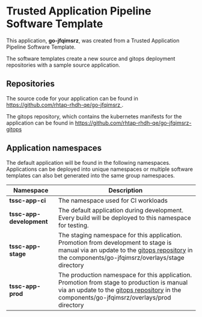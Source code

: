 # Trusted Application Pipeline Software Template

This application, **go-jfqimsrz**, was created from a Trusted Application Pipeline Software Template.

The software templates create a new source and gitops deployment repositories with a sample source application. 

## Repositories

The source code for your application can be found in [https://github.com/rhtap-rhdh-qe/go-jfqimsrz ](https://github.com/rhtap-rhdh-qe/go-jfqimsrz ).
 
The gitops repository, which contains the kubernetes manifests for the application can be found in 
[https://github.com/rhtap-rhdh-qe/go-jfqimsrz-gitops ](https://github.com/rhtap-rhdh-qe/go-jfqimsrz-gitops ) 

## Application namespaces 

The default application will be found in the following namespaces. Applications can be deployed into unique namespaces or multiple software templates can also bet generated into the same group namespaces.  

|  Namespace   |  Description   |  
| -------- | -------- |
| **tssc-app-ci** | The namespace used for CI workloads |
| **tssc-app-development** | The default application during development. Every build will be deployed to this namespace for testing. |
| **tssc-app-stage** | The staging namespace for this application. Promotion from development to stage is manual via an update to the [gitops repository](https://github.com/rhtap-rhdh-qe/go-jfqimsrz-gitops ) in the components/go-jfqimsrz/overlays/stage directory |
| **tssc-app-prod** | The production namespace for this application. Promotion from stage to production is manual via an update to the [gitops repository](https://github.com/rhtap-rhdh-qe/go-jfqimsrz-gitops ) in the components/go-jfqimsrz/overlays/prod directory |